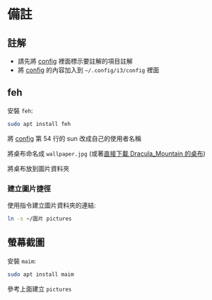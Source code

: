 # 備註

## 註解

* 請先將 [config](config) 裡面標示要註解的項目註解
* 將 [config](config) 的內容加入到 `~/.config/i3/config` 裡面

## feh

安裝 `feh`: 

```bash
sudo apt install feh
```

將 [config](config) 第 54 行的 sun 改成自己的使用者名稱

將桌布命名成 `wallpaper.jpg` (或著[直接下載 Dracula_Mountain 的桌布](../../wallpaper/wallpaper.jpg))

將桌布放到圖片資料夾

### 建立圖片捷徑

使用指令建立圖片資料夾的連結: 

```bash
ln -s ~/圖片 pictures
```

## 螢幕截圖

安裝 `maim`: 

```bash
sudo apt install maim
```

參考上面建立 `pictures`
